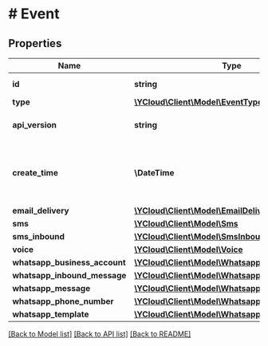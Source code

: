 # # Event

## Properties

Name | Type | Description | Notes
------------ | ------------- | ------------- | -------------
**id** | **string** | Unique ID for the event. |
**type** | [**\YCloud\Client\Model\EventType**](EventType.md) |  |
**api_version** | **string** | The API version used to render this event. |
**create_time** | **\DateTime** | The time at which this event was created, formatted in [RFC 3339](https://datatracker.ietf.org/doc/html/rfc3339). e.g., &#x60;2022-06-01T12:00:00.000Z&#x60;. |
**email_delivery** | [**\YCloud\Client\Model\EmailDelivery**](EmailDelivery.md) |  | [optional]
**sms** | [**\YCloud\Client\Model\Sms**](Sms.md) |  | [optional]
**sms_inbound** | [**\YCloud\Client\Model\SmsInbound**](SmsInbound.md) |  | [optional]
**voice** | [**\YCloud\Client\Model\Voice**](Voice.md) |  | [optional]
**whatsapp_business_account** | [**\YCloud\Client\Model\WhatsappBusinessAccount**](WhatsappBusinessAccount.md) |  | [optional]
**whatsapp_inbound_message** | [**\YCloud\Client\Model\WhatsappInboundMessage**](WhatsappInboundMessage.md) |  | [optional]
**whatsapp_message** | [**\YCloud\Client\Model\WhatsappMessage**](WhatsappMessage.md) |  | [optional]
**whatsapp_phone_number** | [**\YCloud\Client\Model\WhatsappPhoneNumber**](WhatsappPhoneNumber.md) |  | [optional]
**whatsapp_template** | [**\YCloud\Client\Model\WhatsappTemplate**](WhatsappTemplate.md) |  | [optional]

[[Back to Model list]](../../README.md#models) [[Back to API list]](../../README.md#endpoints) [[Back to README]](../../README.md)
